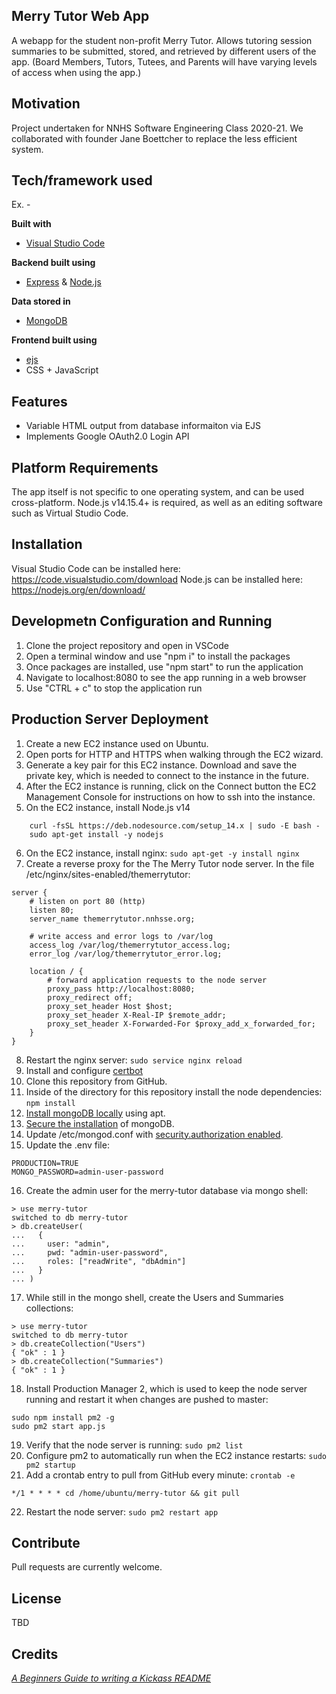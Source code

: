 ## Merry Tutor Web App 
A webapp for the student non-profit Merry Tutor. Allows tutoring session summaries to be submitted, stored, and retrieved by different users of the app. (Board Members, Tutors, Tutees, and Parents will have varying levels of access when using the app.)

## Motivation
Project undertaken for NNHS Software Engineering Class 2020-21. We collaborated with founder Jane Boettcher to replace the less efficient system.

## Tech/framework used
Ex. -

<b>Built with</b>
- [Visual Studio Code](https://code.visualstudio.com/)

<b>Backend built using</b>
- [Express](https://expressjs.com/) & [Node.js](https://nodejs.org/en/)

<b>Data stored in</b>
- [MongoDB](https://www.mongodb.com/)

<b>Frontend built using</b>
- [ejs](https://ejs.co/)
- CSS + JavaScript

## Features
- Variable HTML output from database informaiton via EJS 
- Implements Google OAuth2.0 Login API

## Platform Requirements
The app itself is not specific to one operating system, and can be used cross-platform. Node.js v14.15.4+ is required, as well as
an editing software such as Virtual Studio Code.

## Installation
Visual Studio Code can be installed here: https://code.visualstudio.com/download
Node.js can be installed here: https://nodejs.org/en/download/

## Developmetn Configuration and Running
1. Clone the project repository and open in VSCode
2. Open a terminal window and use "npm i" to install the packages
3. Once packages are installed, use "npm start" to run the application
4. Navigate to localhost:8080 to see the app running in a web browser
5. Use "CTRL + c" to stop the application run

## Production Server Deployment

1. Create a new EC2 instance used on Ubuntu.
2. Open ports for HTTP and HTTPS when walking through the EC2 wizard.
3. Generate a key pair for this EC2 instance. Download and save the private key, which is needed to connect to the instance in the future.
4. After the EC2 instance is running, click on the Connect button the EC2 Management Console for instructions on how to ssh into the instance.
5. On the EC2 instance, install Node.js v14

```
    curl -fsSL https://deb.nodesource.com/setup_14.x | sudo -E bash -
    sudo apt-get install -y nodejs
```

6. On the EC2 instance, install nginx: `sudo apt-get -y install nginx`
7. Create a reverse proxy for the The Merry Tutor node server. In the file /etc/nginx/sites-enabled/themerrytutor:

```
server {
	# listen on port 80 (http)
	listen 80;
	server_name themerrytutor.nnhsse.org;

	# write access and error logs to /var/log
	access_log /var/log/themerrytutor_access.log;
	error_log /var/log/themerrytutor_error.log;

	location / {
		# forward application requests to the node server
		proxy_pass http://localhost:8080;
		proxy_redirect off;
		proxy_set_header Host $host;
		proxy_set_header X-Real-IP $remote_addr;
		proxy_set_header X-Forwarded-For $proxy_add_x_forwarded_for;
	}
}
```

8. Restart the nginx server: `sudo service nginx reload`
9. Install and configure [certbot](https://certbot.eff.org/lets-encrypt/ubuntufocal-nginx)
10. Clone this repository from GitHub.
11. Inside of the directory for this repository install the node dependencies: `npm install`
12. [Install mongoDB locally](https://docs.mongodb.com/manual/tutorial/install-mongodb-on-ubuntu/) using apt.
13. [Secure the installation](https://docs.mongodb.com/guides/server/auth/) of mongoDB.
14. Update /etc/mongod.conf with [security.authorization enabled](https://docs.mongodb.com/manual/reference/configuration-options/#mongodb-setting-security.authorization).
15. Update the .env file:

```
PRODUCTION=TRUE
MONGO_PASSWORD=admin-user-password
```

16. Create the admin user for the merry-tutor database via mongo shell:

```
> use merry-tutor
switched to db merry-tutor
> db.createUser(
...   {
...     user: "admin",
...     pwd: "admin-user-password",
...     roles: ["readWrite", "dbAdmin"]
...   }
... )
```

17. While still in the mongo shell, create the Users and Summaries collections:

```
> use merry-tutor
switched to db merry-tutor
> db.createCollection("Users")
{ "ok" : 1 }
> db.createCollection("Summaries")
{ "ok" : 1 }
```

18. Install Production Manager 2, which is used to keep the node server running and restart it when changes are pushed to master:

```
sudo npm install pm2 -g
sudo pm2 start app.js
```

19. Verify that the node server is running: `sudo pm2 list`
20. Configure pm2 to automatically run when the EC2 instance restarts: `sudo pm2 startup`
21. Add a crontab entry to pull from GitHub every minute: `crontab -e`

```
*/1 * * * * cd /home/ubuntu/merry-tutor && git pull
```

22. Restart the node server: `sudo pm2 restart app`


## Contribute
Pull requests are currently welcome.

## License
TBD

## Credits
[_A Beginners Guide to writing a Kickass README_](https://meakaakka.medium.com/a-beginners-guide-to-writing-a-kickass-readme-7ac01da88ab3)

